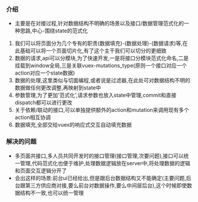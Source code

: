 ### 介绍

- 主要是在对接过程,针对数据结构不明确的场景以及接口/数据管理范式化的一种思路,中心-围绕state的范式化
1. 我们可以将页面分为几个专有的职责(数据填充)-(数据处理)-(数据请求)等,在此基础可以将一个页面切片化,有了这个主干我们可以切分的更细致
2. 数据的请求,api可以分模块,为了快速开发,一是将接口分模块范式化命名,二是挂载到window全局,三是关联vuex-mutations_type(原则一个接口对应一个action对应一个state数据)
3. 数据的处理,这里类似与切面编程,或者说是过滤器,在此处可对数据结构不明的数据做任何更改调整,再映射到state中
4. 参数管理,为了更加'范式化',请求参数也放入state中管理,commit和直接dispatch都可以进行更改
5. 关于依赖/联动的接口,可以单独提供额外的action和mutation来调用现有多个action相互协调
6. 数据填充,全部交给vuex的响应式交互自动填充数据

### 解决的问题

- 多页面共接口,多人员共同开发时的接口管理(接口管理,次要问题),接口可以统一管理,代码范式化也便于维护,处理数据逻辑放在server中,将处理数据的逻辑和页面交互逻辑分开了
- 会出这样的场景:前台ui已经给出,但是跟后台数据结构又不能确定(主要问题,后台跟第三方供应商对接,要么前台对数据操作,要么中间层后台),这个时候即使数据结构不一致,也可以统一管理

